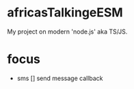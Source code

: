 # africasTalkingeESM
My project on modern 'node.js' aka TS/JS.

# focus
 - sms
 [] send message callback
